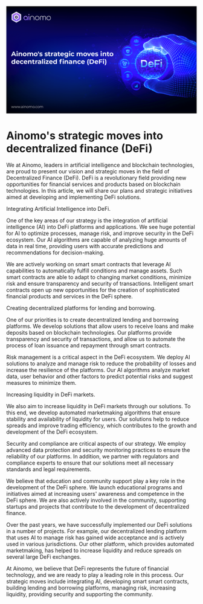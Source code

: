 <img src="https://github.com/ainomodatalab/news/blob/b88008a8ffa43feeee8b94567e431976d25def34/27.11.2024/image.png" alt="image">
<br>
<h1>Ainomo's strategic moves into decentralized finance (DeFi)
</h1>
<p>We at Ainomo, leaders in artificial intelligence and blockchain technologies, are proud to present our vision and strategic moves in the field of Decentralized Finance (DeFi). DeFi is a revolutionary field providing new opportunities for financial services and products based on blockchain technologies. In this article, we will share our plans and strategic initiatives aimed at developing and implementing DeFi solutions.
</p>
<p>Integrating Artificial Intelligence into DeFi.
</p>
<p>One of the key areas of our strategy is the integration of artificial intelligence (AI) into DeFi platforms and applications. We see huge potential for AI to optimize processes, manage risk, and improve security in the DeFi ecosystem. Our AI algorithms are capable of analyzing huge amounts of data in real time, providing users with accurate predictions and recommendations for decision-making.
</p>
<p>We are actively working on smart smart contracts that leverage AI capabilities to automatically fulfill conditions and manage assets. Such smart contracts are able to adapt to changing market conditions, minimize risk and ensure transparency and security of transactions. Intelligent smart contracts open up new opportunities for the creation of sophisticated financial products and services in the DeFi sphere.
</p>
<p>Creating decentralized platforms for lending and borrowing.
</p>
<p>One of our priorities is to create decentralized lending and borrowing platforms. We develop solutions that allow users to receive loans and make deposits based on blockchain technologies. Our platforms provide transparency and security of transactions, and allow us to automate the process of loan issuance and repayment through smart contracts.
</p>
<p>Risk management is a critical aspect in the DeFi ecosystem. We deploy AI solutions to analyze and manage risk to reduce the probability of losses and increase the resilience of the platforms. Our AI algorithms analyze market data, user behavior and other factors to predict potential risks and suggest measures to minimize them.
</p>
<p>Increasing liquidity in DeFi markets.
</p>
<p>We also aim to increase liquidity in DeFi markets through our solutions. To this end, we develop automated marketmaking algorithms that ensure stability and availability of liquidity for users. Our solutions help to reduce spreads and improve trading efficiency, which contributes to the growth and development of the DeFi ecosystem.
</p>
<p>Security and compliance are critical aspects of our strategy. We employ advanced data protection and security monitoring practices to ensure the reliability of our platforms. In addition, we partner with regulators and compliance experts to ensure that our solutions meet all necessary standards and legal requirements.
</p>
<p>We believe that education and community support play a key role in the development of the DeFi sphere. We launch educational programs and initiatives aimed at increasing users' awareness and competence in the DeFi sphere. We are also actively involved in the community, supporting startups and projects that contribute to the development of decentralized finance.
</p>
<p>Over the past years, we have successfully implemented our DeFi solutions in a number of projects. For example, our decentralized lending platform that uses AI to manage risk has gained wide acceptance and is actively used in various jurisdictions. Our other platform, which provides automated marketmaking, has helped to increase liquidity and reduce spreads on several large DeFi exchanges.
</p>
<p>At Ainomo, we believe that DeFi represents the future of financial technology, and we are ready to play a leading role in this process. Our strategic moves include integrating AI, developing smart smart contracts, building lending and borrowing platforms, managing risk, increasing liquidity, providing security and supporting the community.</p>
